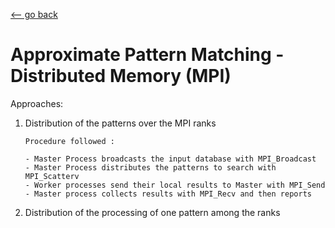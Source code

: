 [<-- go back](../README.md)

# Approximate Pattern Matching - Distributed Memory (MPI)


Approaches:

1. Distribution of the patterns over the MPI ranks
    ```
    Procedure followed :
    
    - Master Process broadcasts the input database with MPI_Broadcast
    - Master Process distributes the patterns to search with MPI_Scatterv
    - Worker processes send their local results to Master with MPI_Send
    - Master process collects results with MPI_Recv and then reports
    ```

2. Distribution of the processing of one pattern among the ranks